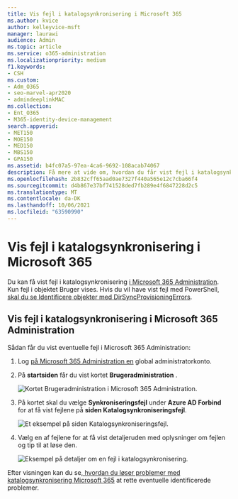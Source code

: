 ```yaml
---
title: Vis fejl i katalogsynkronisering i Microsoft 365
ms.author: kvice
author: kelleyvice-msft
manager: laurawi
audience: Admin
ms.topic: article
ms.service: o365-administration
ms.localizationpriority: medium
f1.keywords:
- CSH
ms.custom:
- Adm_O365
- seo-marvel-apr2020
- admindeeplinkMAC
ms.collection:
- Ent_O365
- M365-identity-device-management
search.appverid:
- MET150
- MOE150
- MED150
- MBS150
- GPA150
ms.assetid: b4fc07a5-97ea-4ca6-9692-108acab74067
description: Få mere at vide om, hvordan du får vist fejl i katalogsynkronisering og mulige løsninger Microsoft 365 Administration.
ms.openlocfilehash: 2b832cff65aad0ae7327f440a565e12c7cba66f4
ms.sourcegitcommit: d4b867e37bf741528ded7fb289e4f6847228d2c5
ms.translationtype: MT
ms.contentlocale: da-DK
ms.lasthandoff: 10/06/2021
ms.locfileid: "63590990"
---
```

# <a name="view-directory-synchronization-errors-in-microsoft-365"></a>Vis fejl i katalogsynkronisering i Microsoft 365

Du kan få vist fejl i katalogsynkronisering <a href="https://go.microsoft.com/fwlink/p/?linkid=2024339" target="_blank">i Microsoft 365 Administration</a>. Kun fejl i objektet Bruger vises. Hvis du vil have vist fejl med PowerShell, [skal du se Identificere objekter med DirSyncProvisioningErrors](/azure/active-directory/hybrid/how-to-connect-syncservice-duplicate-attribute-resiliency).

## <a name="view-directory-synchronization-errors-in-the-microsoft-365-admin-center"></a>Vis fejl i katalogsynkronisering i Microsoft 365 Administration

Sådan får du vist eventuelle fejl i Microsoft 365 Administration:
  
1. Log [på Microsoft 365 Administration en](https://admin.microsoft.com) global administratorkonto. 
    
2. På **startsiden** får du vist kortet **Brugeradministration** . 
    
    ![Kortet Brugeradministration i Microsoft 365 Administration.](../media/060006e9-de61-49d5-8979-e77cda198e71.png)
  
3. På kortet skal du vælge **Synkroniseringsfejl** under **Azure AD Forbind** for at få vist fejlene på **siden Katalogsynkroniseringsfejl**.   
    
    ![Et eksempel på siden Katalogsynkroniseringsfejl.](../media/882094a3-80d3-4aae-b90b-78b27047974c.png)

4. Vælg en af fejlene for at få vist detaljeruden med oplysninger om fejlen og tip til at løse den.

   ![Eksempel på detaljer om en fejl i katalogsynkronisering.](../media/a6e302d4-6be7-4e3a-b4b5-81c5a2c02952.png)
  
Efter visningen kan du se[, hvordan du løser problemer med katalogsynkronisering Microsoft 365](fix-problems-with-directory-synchronization.md) at rette eventuelle identificerede problemer.